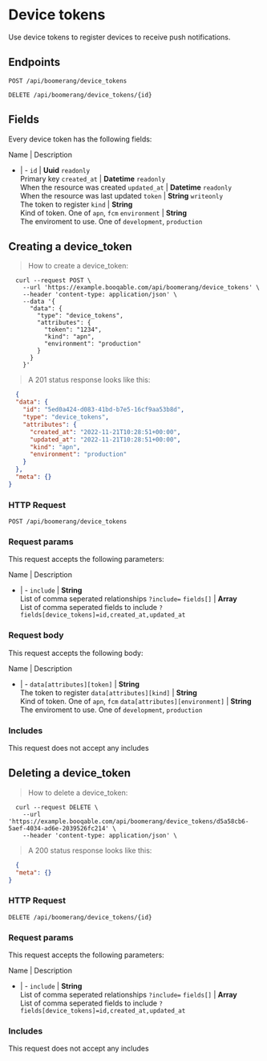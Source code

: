 # Device tokens

Use device tokens to register devices to receive push notifications.

## Endpoints
`POST /api/boomerang/device_tokens`

`DELETE /api/boomerang/device_tokens/{id}`

## Fields
Every device token has the following fields:

Name | Description
- | -
`id` | **Uuid** `readonly`<br>Primary key
`created_at` | **Datetime** `readonly`<br>When the resource was created
`updated_at` | **Datetime** `readonly`<br>When the resource was last updated
`token` | **String** `writeonly`<br>The token to register
`kind` | **String** <br>Kind of token. One of `apn`, `fcm`
`environment` | **String** <br>The enviroment to use. One of `development`, `production`


## Creating a device_token



> How to create a device_token:

```shell
  curl --request POST \
    --url 'https://example.booqable.com/api/boomerang/device_tokens' \
    --header 'content-type: application/json' \
    --data '{
      "data": {
        "type": "device_tokens",
        "attributes": {
          "token": "1234",
          "kind": "apn",
          "environment": "production"
        }
      }
    }'
```

> A 201 status response looks like this:

```json
  {
  "data": {
    "id": "5ed0a424-d083-41bd-b7e5-16cf9aa53b8d",
    "type": "device_tokens",
    "attributes": {
      "created_at": "2022-11-21T10:28:51+00:00",
      "updated_at": "2022-11-21T10:28:51+00:00",
      "kind": "apn",
      "environment": "production"
    }
  },
  "meta": {}
}
```

### HTTP Request

`POST /api/boomerang/device_tokens`

### Request params

This request accepts the following parameters:

Name | Description
- | -
`include` | **String** <br>List of comma seperated relationships `?include=`
`fields[]` | **Array** <br>List of comma seperated fields to include `?fields[device_tokens]=id,created_at,updated_at`


### Request body

This request accepts the following body:

Name | Description
- | -
`data[attributes][token]` | **String** <br>The token to register
`data[attributes][kind]` | **String** <br>Kind of token. One of `apn`, `fcm`
`data[attributes][environment]` | **String** <br>The enviroment to use. One of `development`, `production`


### Includes

This request does not accept any includes
## Deleting a device_token



> How to delete a device_token:

```shell
  curl --request DELETE \
    --url 'https://example.booqable.com/api/boomerang/device_tokens/d5a58cb6-5aef-4034-ad6e-2039526fc214' \
    --header 'content-type: application/json' \
```

> A 200 status response looks like this:

```json
  {
  "meta": {}
}
```

### HTTP Request

`DELETE /api/boomerang/device_tokens/{id}`

### Request params

This request accepts the following parameters:

Name | Description
- | -
`include` | **String** <br>List of comma seperated relationships `?include=`
`fields[]` | **Array** <br>List of comma seperated fields to include `?fields[device_tokens]=id,created_at,updated_at`


### Includes

This request does not accept any includes